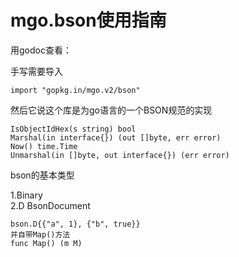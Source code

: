 # mgo.bson使用指南

用godoc查看：

手写需要导入

```
import "gopkg.in/mgo.v2/bson" 
```
然后它说这个库是为go语言的一个BSON规范的实现

```
IsObjectIdHex(s string) bool
Marshal(in interface{}) (out []byte, err error)
Now() time.Time 
Unmarshal(in []byte, out interface{}) (err error)

```
bson的基本类型

1.Binary    
2.D BsonDocument
```
bson.D{{"a", 1}, {"b", true}}
并自带Map()方法
func Map() (m M)
```

